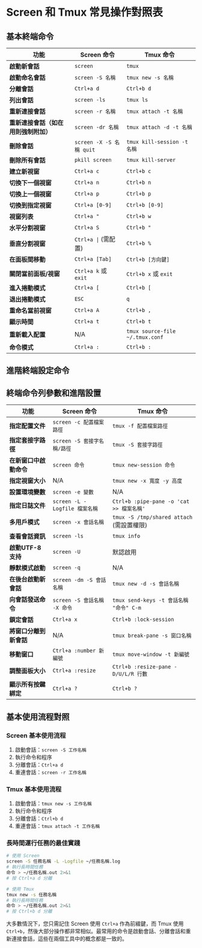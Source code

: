 # Screen 和 Tmux 常見操作對照表

## 基本終端命令

| 功能 | Screen 命令 | Tmux 命令 |
|------|------------|-----------|
| **啟動新會話** | `screen` | `tmux` |
| **啟動命名會話** | `screen -S 名稱` | `tmux new -s 名稱` |
| **分離會話** | `Ctrl+a d` | `Ctrl+b d` |
| **列出會話** | `screen -ls` | `tmux ls` |
| **重新連接會話** | `screen -r 名稱` | `tmux attach -t 名稱` |
| **重新連接會話（如在用則強制附加）** | `screen -dr 名稱` | `tmux attach -d -t 名稱` |
| **刪除會話** | `screen -X -S 名稱 quit` | `tmux kill-session -t 名稱` |
| **刪除所有會話** | `pkill screen` | `tmux kill-server` |
| **建立新視窗** | `Ctrl+a c` | `Ctrl+b c` |
| **切換下一個視窗** | `Ctrl+a n` | `Ctrl+b n` |
| **切換上一個視窗** | `Ctrl+a p` | `Ctrl+b p` |
| **切換到指定視窗** | `Ctrl+a [0-9]` | `Ctrl+b [0-9]` |
| **視窗列表** | `Ctrl+a "` | `Ctrl+b w` |
| **水平分割視窗** | `Ctrl+a S` | `Ctrl+b "` |
| **垂直分割視窗** | `Ctrl+a \|` (需配置) | `Ctrl+b %` |
| **在面板間移動** | `Ctrl+a [Tab]` | `Ctrl+b [方向鍵]` |
| **關閉當前面板/視窗** | `Ctrl+a k` 或 `exit` | `Ctrl+b x` 或 `exit` |
| **進入捲動模式** | `Ctrl+a [` | `Ctrl+b [` |
| **退出捲動模式** | `ESC` | `q` |
| **重命名當前視窗** | `Ctrl+a A` | `Ctrl+b ,` |
| **顯示時間** | `Ctrl+a t` | `Ctrl+b t` |
| **重新載入配置** | N/A | `tmux source-file ~/.tmux.conf` |
| **命令模式** | `Ctrl+a :` | `Ctrl+b :`

## 進階終端設定命令

## 終端命令列參數和進階設置

| 功能 | Screen 命令 | Tmux 命令 |
|------|------------|-----------|
| **指定配置文件** | `screen -c 配置檔案路徑` | `tmux -f 配置檔案路徑` |
| **指定套接字路徑** | `screen -S 套接字名稱/路徑` | `tmux -S 套接字路徑` |
| **在新窗口中啟動命令** | `screen 命令` | `tmux new-session 命令` |
| **指定視窗大小** | N/A | `tmux new -x 寬度 -y 高度` |
| **設置環境變數** | `screen -e 變數` | N/A |
| **指定日誌文件** | `screen -L -Logfile 檔案名稱` | `Ctrl+b :pipe-pane -o 'cat >> 檔案名稱'` |
| **多用戶模式** | `screen -x 會話名稱` | `tmux -S /tmp/shared attach` (需設置權限) |
| **查看會話資訊** | `screen -ls` | `tmux info` |
| **啟動UTF-8支持** | `screen -U` | 默認啟用 |
| **靜默模式啟動** | `screen -q` | N/A |
| **在後台啟動新會話** | `screen -dm -S 會話名稱` | `tmux new -d -s 會話名稱` |
| **向會話發送命令** | `screen -S 會話名稱 -X 命令` | `tmux send-keys -t 會話名稱 "命令" C-m` |
| **鎖定會話** | `Ctrl+a x` | `Ctrl+b :lock-session` |
| **將窗口分離到新會話** | N/A | `tmux break-pane -s 窗口名稱` |
| **移動窗口** | `Ctrl+a :number 新編號` | `tmux move-window -t 新編號` |
| **調整面板大小** | `Ctrl+a :resize` | `Ctrl+b :resize-pane -D/U/L/R 行數` |
| **顯示所有按鍵綁定** | `Ctrl+a ?` | `Ctrl+b ?` |



## 基本使用流程對照

### Screen 基本使用流程
1. 啟動會話：`screen -S 工作名稱`
2. 執行命令和程序
3. 分離會話：`Ctrl+a d`
4. 重連會話：`screen -r 工作名稱`

### Tmux 基本使用流程
1. 啟動會話：`tmux new -s 工作名稱`
2. 執行命令和程序
3. 分離會話：`Ctrl+b d`
4. 重連會話：`tmux attach -t 工作名稱`

### 長時間運行任務的最佳實踐
```bash
# 使用 Screen
screen -S 任務名稱 -L -Logfile ~/任務名稱.log
# 執行長時間任務
命令 > ~/任務名稱.out 2>&1
# 按 Ctrl+a d 分離

# 使用 Tmux
tmux new -s 任務名稱
# 執行長時間任務
命令 > ~/任務名稱.out 2>&1
# 按 Ctrl+b d 分離
```

大多數情況下，您只需記住 Screen 使用 `Ctrl+a` 作為前綴鍵，而 Tmux 使用 `Ctrl+b`，然後大部分操作都非常相似。最常用的命令是啟動會話、分離會話和重新連接會話，這些在兩個工具中的概念都是一致的。
